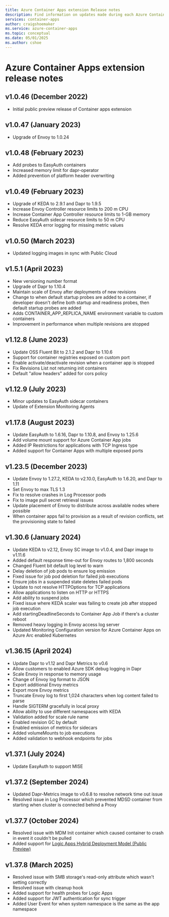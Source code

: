 ```yaml
---
title: Azure Container Apps extension Release notes
description: Find information on updates made during each Azure Container Apps extension release.
services: container-apps
author: craigshoemaker
ms.service: azure-container-apps
ms.topic: conceptual
ms.date: 05/01/2025
ms.author: cshoe
---
```


# Azure Container Apps extension release notes

## v1.0.46 (December 2022)

- Initial public preview release of Container apps extension

## v1.0.47 (January 2023)

- Upgrade of Envoy to 1.0.24

## v1.0.48 (February 2023)

- Add probes to EasyAuth containers
- Increased memory limit for dapr-operator
- Added prevention of platform header overwriting

## v1.0.49 (February 2023)

- Upgrade of KEDA to 2.9.1 and Dapr to 1.9.5
- Increase Envoy Controller resource limits to 200 m CPU
- Increase Container App Controller resource limits to 1-GB memory
- Reduce EasyAuth sidecar resource limits to 50 m CPU
- Resolve KEDA error logging for missing metric values

## v1.0.50 (March 2023)

- Updated logging images in sync with Public Cloud

## v1.5.1 (April 2023)

- New versioning number format
- Upgrade of Dapr to 1.10.4
- Maintain scale of Envoy after deployments of new revisions
- Change to when default startup probes are added to a container, if developer doesn't define both startup and readiness probes, then default startup probes are added
- Adds CONTAINER_APP_REPLICA_NAME environment variable to custom containers
- Improvement in performance when multiple revisions are stopped

## v1.12.8 (June 2023)

- Update OSS Fluent Bit to 2.1.2 and Dapr to 1.10.6
- Support for container registries exposed on custom port
- Enable activate/deactivate revision when a container app is stopped
- Fix Revisions List not returning init containers
- Default "allow headers" added for cors policy

## v1.12.9 (July 2023)

- Minor updates to EasyAuth sidecar containers
- Update of Extension Monitoring Agents

## v1.17.8 (August 2023)

- Update EasyAuth to 1.6.16, Dapr to 1.10.8, and Envoy to 1.25.6
- Add volume mount support for Azure Container App jobs
- Added IP Restrictions for applications with TCP Ingress type
- Added support for Container Apps with multiple exposed ports

## v1.23.5 (December 2023)

- Update Envoy to 1.27.2, KEDA to v2.10.0, EasyAuth to 1.6.20, and Dapr to 1.11
- Set Envoy to max TLS 1.3
- Fix to resolve crashes in Log Processor pods
- Fix to image pull secret retrieval issues
- Update placement of Envoy to distribute across available nodes where possible
- When container apps fail to provision as a result of revision conflicts, set the provisioning state to failed

## v1.30.6 (January 2024)

- Update KEDA to v2.12, Envoy SC image to v1.0.4, and Dapr image to v1.11.6
- Added default response time-out for Envoy routes to 1,800 seconds
- Changed Fluent bit default log level to warn
- Delay deletion of job pods to ensure log emission
- Fixed issue for job pod deletion for failed job executions
- Ensure jobs in a suspended state deletes failed pods
- Update to not resolve HTTPOptions for TCP applications
- Allow applications to listen on HTTP or HTTPS
- Add ability to suspend jobs
- Fixed issue where KEDA scaler was failing to create job after stopped job execution
- Add startingDeadlineSeconds to Container App Job if there's a cluster reboot
- Removed heavy logging in Envoy access log server
- Updated Monitoring Configuration version for Azure Container Apps on Azure Arc enabled Kubernetes

## v1.36.15 (April 2024)

- Update Dapr to v1.12 and Dapr Metrics to v0.6
- Allow customers to enabled Azure SDK debug logging in Dapr
- Scale Envoy in response to memory usage
- Change of Envoy log format to JSON
- Export additional Envoy metrics
- Export more Envoy metrics
- Truncate Envoy log to first 1,024 characters when log content failed to parse
- Handle SIGTERM gracefully in local proxy
- Allow ability to use different namespaces with KEDA
- Validation added for scale rule name
- Enabled revision GC by default
- Enabled emission of metrics for sidecars
- Added volumeMounts to job executions
- Added validation to webhook endpoints for jobs

## v1.37.1 (July 2024)

- Update EasyAuth to support MISE

## v1.37.2 (September 2024)

- Updated Dapr-Metrics image to v0.6.8 to resolve network time out issue
- Resolved issue in Log Processor which prevented MDSD container from starting when cluster is connected behind a Proxy

## v1.37.7 (October 2024)

- Resolved issue with MDM Init container which caused container to crash in event it couldn't be pulled
- Added support for [Logic Apps Hybrid Deployment Model (Public Preview)](https://techcommunity.microsoft.com/t5/azure-integration-services-blog/announcement-introducing-the-logic-apps-hybrid-deployment-model/ba-p/4271568)

## v1.37.8 (March 2025)

- Resolved issue with SMB storage's read-only attribute which wasn't setting correctly
- Resolved issue with cleanup hook
- Added support for health probes for Logic Apps
- Added support for JWT authentication for sync trigger
- Added User Event for when system namespace is the same as the app namespace
